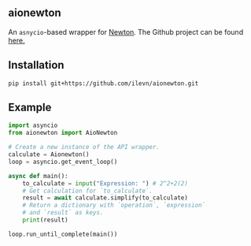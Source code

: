 ## aionewton

An `asnycio`-based  wrapper for [Newton](https://newton.now.sh).
The Github project can be found [here.](https://github.com/aunyks/newton-api)

## Installation

```
pip install git+https://github.com/ilevn/aionewton.git
```

## Example

```py
import asyncio
from aionewton import AioNewton

# Create a new instance of the API wrapper.
calculate = Aionewton()
loop = asyncio.get_event_loop()

async def main():
    to_calculate = input("Expression: ") # 2^2+2(2)
    # Get calculation for `to_calculate`.
    result = await calculate.simplify(to_calculate)
    # Return a dictionary with `operation`, `expression`
    # and `result` as keys.
    print(result)

loop.run_until_complete(main())
```